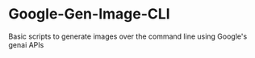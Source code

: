 # Google-Gen-Image-CLI
Basic scripts to generate images over the command line using Google's genai APIs
